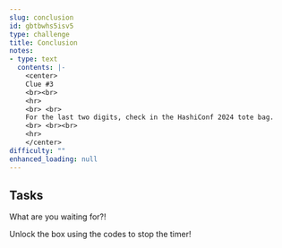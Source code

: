 ```yaml
---
slug: conclusion
id: gbtbwhs5isv5
type: challenge
title: Conclusion
notes:
- type: text
  contents: |-
    <center>
    Clue #3
    <br><br>
    <hr>
    <br> <br>
    For the last two digits, check in the HashiConf 2024 tote bag.
    <br> <br><br>
    <hr>
    </center>
difficulty: ""
enhanced_loading: null
---
```

## Tasks
What are you waiting for?!

Unlock the box using the codes to stop the timer!